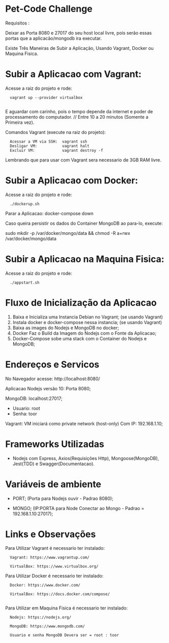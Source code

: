 # Pet-Code Challenge

Requisitos :

Deixar as Porta 8080 e 27017 do seu host local livre, pois serão essas portas que a aplicacão/mongodb ira executar.

Existe Três Maneiras de Subir a Aplicação, Usando Vagrant, Docker ou Maquina Fisica.

# Subir a Aplicacao com Vagrant:
  Acesse a raiz do projeto e rode: 
  
```  
  vagrant up --provider virtualbox
  
```

E aguardar com carinho, pois o tempo depende da internet e poder de processamento do computador.
// Entre 10 a 20 minutos (Somente a Primeira vez).

Comandos Vagrant (execute na raiz do projeto):
  
```  
  Acessar a VM via SSH:  vagrant ssh
  Desligar VM:           vagrant halt
  Excluir VM:            vagrant destroy -f   
```
Lembrando que para usar com Vagrant sera necessario de 3GB RAM livre.


# Subir a Aplicacao com Docker:
  Acesse a raiz do projeto e rode: 
  
```  
  ./dockerup.sh  
```

  Parar a Aplicacao: docker-compose down

  Caso queira persistir os dados do Container MongoDB ao para-lo, execute:

  sudo mkdir -p /var/docker/mongo/data && chmod -R a+rwx /var/docker/mongo/data


# Subir a Aplicacao na Maquina Fisica:
  Acesse a raiz do projeto e rode: 
  
```  
  ./appstart.sh   
```  


# Fluxo de Inicialização da Aplicacao

 1. Baixa e Inicializa uma Instancia Debian no Vagrant; (se usando Vagrant)
 2. Instala docker e docker-compose nessa instancia;    (se usando Vagrant)
 3. Baixa as images do Nodejs e MongoDB no docker;
 4. Docker Faz o Build da Imagem do Nodejs com o Fonte da Aplicacao;
 5. Docker-Compose sobe uma stack com o Container do Nodejs e MongoDB;

# Endereços e Servicos

No Navegador acesse: http://localhost:8080/

Aplicacao Nodejs versão 10: Porta 8080;
 
MongoDB: localhost:27017; 
- Usuario: root 
- Senha:   toor 

Vagrant:
  VM iniciará como private network (host-only) Com IP: 192.168.1.10; 

# Frameworks Utilizadas

- Nodejs com Express, Axios(Requisições Http), Mongoose(MongoDB), Jest(TDD) e Swagger(Documentacao).

# Variáveis de ambiente

- PORT; (Porta para Nodejs ouvir - Padrao 8080);

- MONGO; (IP:PORTA para Node Conectar ao Mongo - Padrao = 192.168.1.10:27017);



# Links e Observações

Para Utilizar Vagrant é necessario ter instalado:

```  
  Vagrant: https://www.vagrantup.com/

  VirtualBox: https://www.virtualbox.org/

```  

Para Utilizar Docker é necessario ter instalado:

```  
  Docker: https://www.docker.com/

  VirtualBox: https://docs.docker.com/compose/
  
```  

Para Utilizar em Maquina Fisica é necessario ter instalado:

```  
  Nodejs: https://nodejs.org/

  MongoDB: https://www.mongodb.com/

  Usuario e senha MongoDB Devera ser = root : toor 
  
```  

